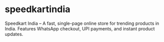 # speedkartindia
Speedkart India – A fast, single-page online store for trending products in India. Features WhatsApp checkout, UPI payments, and instant product updates.
